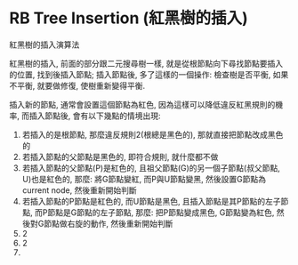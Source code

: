 # RB Tree Insertion \(紅黑樹的插入\)

紅黑樹的插入演算法

紅黑樹的插入, 前面的部分跟二元搜尋樹一樣, 就是從根節點向下尋找節點要插入的位置, 找到後插入節點; 插入節點後, 多了這樣的一個操作: 檢查樹是否平衡, 如果不平衡, 就要做修復, 使樹重新變得平衡.

插入新的節點, 通常會設置這個節點為紅色, 因為這樣可以降低違反紅黑規則的機率, 而插入節點後, 會有以下幾點的情境出現:

1. 若插入的是根節點, 那麼違反規則2\(根總是黑色的\), 那就直接把節點改成黑色的
2. 若插入節點的父節點是黑色的, 即符合規則, 就什麼都不做
3. 若插入節點的父節點\(P\)是紅色的, 且祖父節點\(G\)的另一個子節點\(叔父節點, U\)也是紅色的, 那麼: 將G節點變紅, 而P與U節點變黑, 然後設置G節點為current node, 然後重新開始判斷
4. 若插入節點的P節點是紅色的, 而U節點是黑色, 且插入節點是其P節點的左子節點, 而P節點是G節點的左子節點, 那麼: 把P節點變成黑色, G節點變為紅色, 然後對G節點做右旋的動作, 然後重新開始判斷
5. 2
6. 2
7. 


